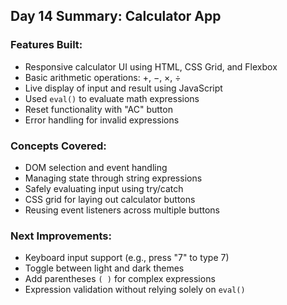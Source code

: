 ## Day 14 Summary: Calculator App

### Features Built:
- Responsive calculator UI using HTML, CSS Grid, and Flexbox
- Basic arithmetic operations: +, −, ×, ÷
- Live display of input and result using JavaScript
- Used `eval()` to evaluate math expressions
- Reset functionality with "AC" button
- Error handling for invalid expressions

### Concepts Covered:
- DOM selection and event handling
- Managing state through string expressions
- Safely evaluating input using try/catch
- CSS grid for laying out calculator buttons
- Reusing event listeners across multiple buttons

### Next Improvements:
- Keyboard input support (e.g., press "7" to type 7)
- Toggle between light and dark themes
- Add parentheses `( )` for complex expressions
- Expression validation without relying solely on `eval()`
